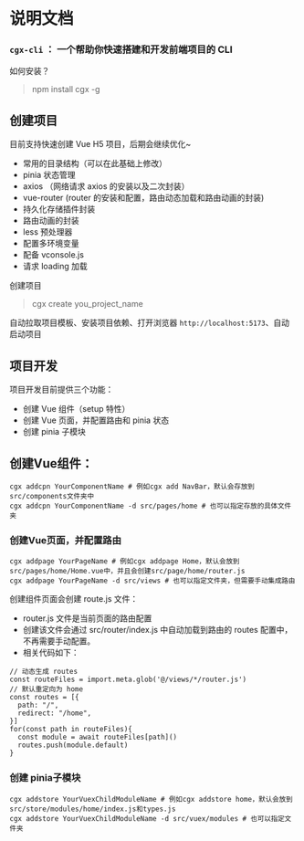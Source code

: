 # 说明文档

### `cgx-cli` ： 一个帮助你快速搭建和开发前端项目的 CLI

如何安装？

> npm  install cgx -g

## 创建项目

目前支持快速创建 Vue H5 项目，后期会继续优化~

* 常用的目录结构（可以在此基础上修改）
* pinia 状态管理
* axios （网络请求 axios 的安装以及二次封装）
* vue-router (router 的安装和配置，路由动态加载和路由动画的封装)
* 持久化存储插件封装
* 路由动画的封装
* less 预处理器
* 配置多环境变量
* 配备 vconsole.js
* 请求 loading 加载

创建项目

> cgx create you_project_name

自动拉取项目模板、安装项目依赖、打开浏览器 `http://localhost:5173`、自动启动项目

## 项目开发

项目开发目前提供三个功能：

* 创建 Vue 组件（setup 特性）
* 创建 Vue 页面，并配置路由和 pinia 状态
* 创建 pinia 子模块


## 创建Vue组件：

```shell
cgx addcpn YourComponentName # 例如cgx add NavBar，默认会存放到src/components文件夹中
cgx addcpn YourComponentName -d src/pages/home # 也可以指定存放的具体文件夹
```

### 创建Vue页面，并配置路由

```shell
cgx addpage YourPageName # 例如cgx addpage Home，默认会放到src/pages/home/Home.vue中，并且会创建src/page/home/router.js
cgx addpage YourPageName -d src/views # 也可以指定文件夹，但需要手动集成路由
```

创建组件页面会创建 route.js 文件：

* router.js 文件是当前页面的路由配置
* 创建该文件会通过 src/router/index.js 中自动加载到路由的 routes 配置中，不再需要手动配置。
* 相关代码如下：

```
// 动态生成 routes
const routeFiles = import.meta.glob('@/views/*/router.js')
// 默认重定向为 home
const routes = [{
  path: "/",
  redirect: "/home",
}]
for(const path in routeFiles){
  const module = await routeFiles[path]()
  routes.push(module.default)
}
```

### 创建 pinia子模块

```shell
cgx addstore YourVuexChildModuleName # 例如cgx addstore home，默认会放到src/store/modules/home/index.js和types.js
cgx addstore YourVuexChildModuleName -d src/vuex/modules # 也可以指定文件夹
```
